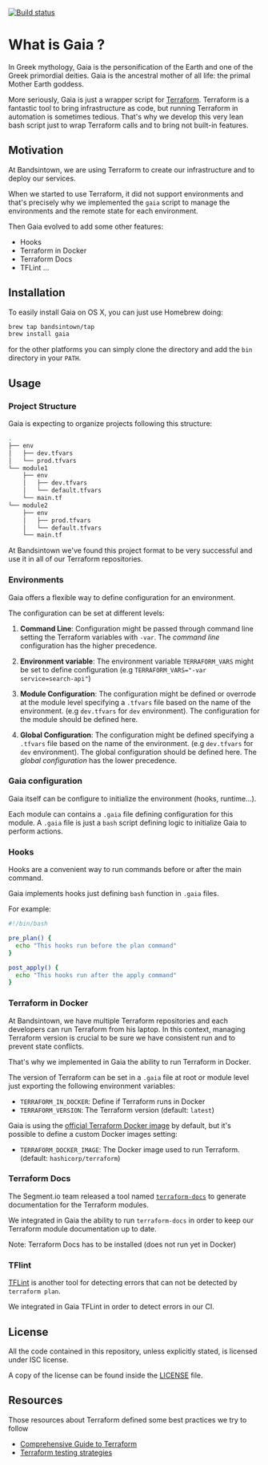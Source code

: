 [![Build status](https://badge.buildkite.com/c701c3b9833a32d772707ca89c5ac4503a414523ee1ea6a573.svg)](https://buildkite.com/bandsintown/gaia)

What is Gaia ?
====

In Greek mythology, Gaia is the personification of the Earth and one of the Greek primordial deities. Gaia is the ancestral mother of all life: the primal Mother Earth goddess.

More seriously, Gaia is just a wrapper script for [Terraform](https://www.terraform.io/). Terraform is a fantastic tool to bring infrastructure as code, but running Terraform in automation 
is sometimes tedious. That's why we develop this very lean bash script just to wrap Terraform calls and to bring not built-in features.

## Motivation

At Bandsintown, we are using Terraform to create our infrastructure and to deploy our services.

When we started to use Terraform, it did not support environments and that's precisely why we implemented the `gaia` script to manage the environments and the remote state for each environment.

Then Gaia evolved to add some other features:

- Hooks
- Terraform in Docker
- Terraform Docs
- TFLint
...


## Installation

To easily install Gaia on OS X, you can just use Homebrew doing:

```sh
brew tap bandsintown/tap
brew install gaia
```

for the other platforms you can simply clone the directory and add the `bin` directory in your `PATH`.


## Usage

### Project Structure

Gaia is expecting to organize projects following this structure:


```bash
.
├── env
│   ├── dev.tfvars
│   └── prod.tfvars
└── module1
    ├── env
    │   ├── dev.tfvars
    │   └── default.tfvars
    └── main.tf
└── module2
    ├── env
    │   ├── prod.tfvars
    │   └── default.tfvars
    └── main.tf
```

At Bandsintown we've found this project format to be very successful and use it in all of our Terraform repositories.


### Environments

Gaia offers a flexible way to define configuration for an environment.

The configuration can be set at different levels: 
 
1. **Command Line**:  Configuration might be passed through command line setting the Terraform variables with `-var`. 
The *command line* configuration has the higher precedence.

2. **Environment variable**: The environment variable `TERRAFORM_VARS` might be set to define configuration (e.g `TERRAFORM_VARS="-var service=search-api"`)

3. **Module Configuration**: The configuration might be defined or overrode at the module level specifying a `.tfvars` file based on the name of the environment. (e.g `dev.tfvars` for `dev` environment). The configuration for the module should be defined here. 

4. **Global Configuration**: The configuration might be defined specifying a `.tfvars` file based on the name of the environment. (e.g `dev.tfvars` for `dev` environment). The global configuration should be defined here.
The *global configuration* has the lower precedence.


### Gaia configuration

Gaia itself can be configure to initialize the environment (hooks, runtime...). 

Each module can contains a `.gaia` file defining configuration for this module. 
A `.gaia` file is just a `bash` script defining logic to initialize Gaia to perform actions.

### Hooks

Hooks are a convenient way to run commands before or after the main command. 

Gaia implements hooks just defining `bash` function in `.gaia` files.

For example:

```bash
#!/bin/bash

pre_plan() {
  echo "This hooks run before the plan command" 
}

post_apply() {
  echo "This hooks run after the apply command" 
}

```

### Terraform in Docker

At Bandsintown, we have multiple Terraform repositories and each developers can run Terraform from his laptop. 
In this context, managing Terraform version is crucial to be sure we have consistent run and to prevent state conflicts. 

That's why we implemented in Gaia the ability to run Terraform in Docker. 

The version of Terraform can be set in a `.gaia` file at root or module level just exporting the following environment variables:

 - `TERRAFORM_IN_DOCKER`: Define if Terraform runs in Docker
 - `TERRAFORM_VERSION`: The Terraform version (default: `latest`)

Gaia is using the [official Terraform Docker image](https://store.docker.com/community/images/hashicorp/terraform) by default, but it's possible to define a custom Docker images setting:
 
 - `TERRAFORM_DOCKER_IMAGE`: The Docker image used to run Terraform. (default: `hashicorp/terraform`)

### Terraform Docs

The Segment.io team released a tool named [`terraform-docs`](https://github.com/segmentio/terraform-docs) to generate documentation for the Terraform modules.

We integrated in Gaia the ability to run `terraform-docs` in order to keep our Terraform module documentation up to date.

Note: Terraform Docs has to be installed (does not run yet in Docker)

### TFlint

[TFLint](https://github.com/wata727/tflint) is another tool for detecting errors that can not be detected by `terraform plan`.

We integrated in Gaia TFLint in order to detect errors in our CI.

## License

All the code contained in this repository, unless explicitly stated, is
licensed under ISC license.

A copy of the license can be found inside the [LICENSE](LICENSE) file.

## Resources

Those resources about Terraform defined some best practices we try to follow 

 - [Comprehensive Guide to Terraform](https://blog.gruntwork.io/a-comprehensive-guide-to-terraform-b3d32832baca)
 - [Terraform testing strategies](https://www.contino.io/insights/top-3-terraform-testing-strategies-for-ultra-reliable-infrastructure-as-code)

